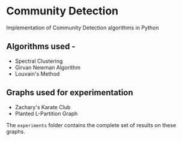 # Community Detection
Implementation of Community Detection algorithms in Python

## Algorithms used -

- Spectral Clustering
- Girvan Newman Algorithm
- Louvain's Method

## Graphs used for experimentation
- Zachary's Karate Club
- Planted L-Partition Graph

The `experiments` folder contains the complete set of results on these graphs.